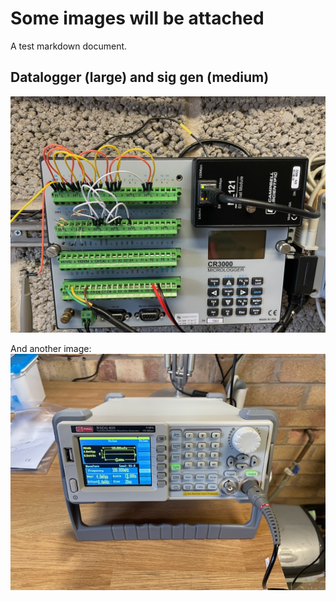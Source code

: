 # Some images will be attached #
A test markdown document.

## Datalogger (large) and sig gen (medium) ##
![CR3000 example](./images/CR3000-lrg.jpeg)

And another image:
![](./images/siggen.jpeg)
